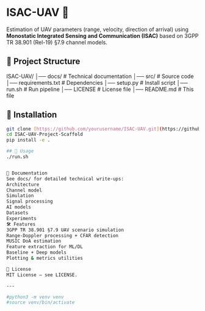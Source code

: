# ISAC-UAV 🚀

Estimation of UAV parameters (range, velocity, direction of arrival) using **Monostatic Integrated Sensing and Communication (ISAC)** based on 3GPP TR 38.901 (Rel-19) §7.9 channel models.

## 📂 Project Structure
ISAC-UAV/
│── docs/ # Technical documentation
│── src/ # Source code
│── requirements.txt # Dependencies
│── setup.py # Install script
│── run.sh # Run pipeline
│── LICENSE # License file
│── README.md # This file



## 🔧 Installation
```bash
git clone [https://github.com/yourusername/ISAC-UAV.git](https://github.com/ellammal0503/ISAC-UAV-Project-Scaffold.git)
cd ISAC-UAV-Project-Scaffold
pip install -e .

## 🔧 Usage
./run.sh


📑 Documentation
See docs/ for detailed technical write-ups:
Architecture
Channel model
Simulation
Signal processing
AI models
Datasets
Experiments
🛠 Features
3GPP TR 38.901 §7.9 UAV scenario simulation
Range-Doppler processing + CFAR detection
MUSIC DoA estimation
Feature extraction for ML/DL
Baseline + Deep models
Plotting & metrics utilities

📜 License
MIT License – see LICENSE.

---

#python3 -m venv venv
#source venv/bin/activate
